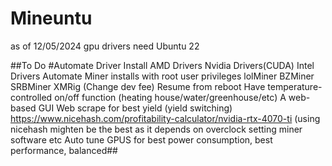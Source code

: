 # Mineuntu

as of 12/05/2024 gpu drivers need Ubuntu 22 

##To Do
  #Automate Driver Install
    AMD Drivers
    Nvidia Drivers(CUDA)
    Intel Drivers
  Automate Miner installs with root user privileges
    lolMiner
    BZMiner
    SRBMiner 
    XMRig (Change dev fee)
  Resume from reboot
  Have temperature-controlled on/off function (heating house/water/greenhouse/etc)
  A web-based GUI
  Web scrape for best yield (yield switching)
    https://www.nicehash.com/profitability-calculator/nvidia-rtx-4070-ti
    (using nicehash mighten be the best as it depends on overclock setting miner software etc
  Auto tune GPUS for best power consumption, best performance, balanced##
